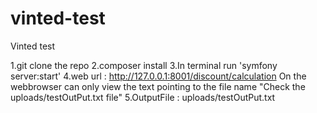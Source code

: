 # vinted-test
Vinted test


1.git clone the repo 
2.composer install
3.In terminal run 'symfony server:start'
4.web url : http://127.0.0.1:8001/discount/calculation
  On the webbrowser can only view the text pointing to the file name "Check the uploads/testOutPut.txt file"
5.OutputFile : uploads/testOutPut.txt 
